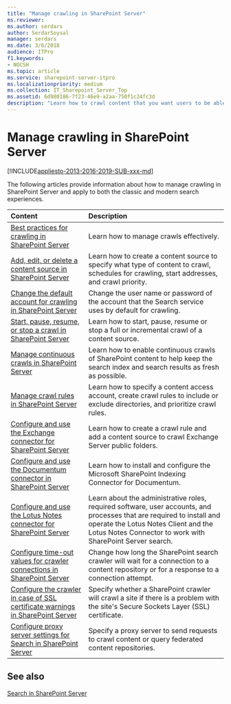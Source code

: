 ```yaml
---
title: "Manage crawling in SharePoint Server"
ms.reviewer: 
ms.author: serdars
author: SerdarSoysal
manager: serdars
ms.date: 3/6/2018
audience: ITPro
f1.keywords:
- NOCSH
ms.topic: article
ms.service: sharepoint-server-itpro
ms.localizationpriority: medium
ms.collection: IT_Sharepoint_Server_Top
ms.assetid: 6d980186-7f23-46e9-a2aa-750f1c24fc3d
description: "Learn how to crawl content that you want users to be able to search for in SharePoint Server."
---
```


# Manage crawling in SharePoint Server

[!INCLUDE[appliesto-2013-2016-2019-SUB-xxx-md](../includes/appliesto-2013-2016-2019-SUB-xxx-md.md)] 
  
The following articles provide information about how to manage crawling in SharePoint Server and apply to both the classic and modern search experiences.
  


|                                                                  **Content**                                                                   |                                                                                                      **Description**                                                                                                       |
| :--------------------------------------------------------------------------------------------------------------------------------------------- | :------------------------------------------------------------------------------------------------------------------------------------------------------------------------------------------------------------------------- |
| [Best practices for crawling in SharePoint Server](best-practices-for-crawling.md)                                                             | Learn how to manage crawls effectively.                                                                                                                                                                                    |
| [Add, edit, or delete a content source in SharePoint Server](add-edit-or-delete-a-content-source.md)                                           | Learn how to create a content source to specify what type of content to crawl, schedules for crawling, start addresses, and crawl priority.                                                                                |
| [Change the default account for crawling in SharePoint Server](change-the-default-account-for-crawling.md)                                     | Change the user name or password of the account that the Search service uses by default for crawling.                                                                                                                      |
| [Start, pause, resume, or stop a crawl in SharePoint Server](start-pause-resume-or-stop-a-crawl.md)                                            | Learn how to start, pause, resume or stop a full or incremental crawl of a content source.                                                                                                                                 |
| [Manage continuous crawls in SharePoint Server](manage-continuous-crawls.md)                                                                   | Learn how to enable continuous crawls of SharePoint content to help keep the search index and search results as fresh as possible.                                                                                         |
| [Manage crawl rules in SharePoint Server](manage-crawl-rules.md)                                                                               | Learn how to specify a content access account, create crawl rules to include or exclude directories, and prioritize crawl rules.                                                                                           |
| [Configure and use the Exchange connector for SharePoint Server](configure-and-use-the-exchange-connector.md)                                  | Learn how to create a crawl rule and add a content source to crawl Exchange Server public folders.                                                                                                                         |
| [Configure and use the Documentum connector in SharePoint Server](configure-and-use-the-documentum-connector.md)                               | Learn how to install and configure the Microsoft SharePoint Indexing Connector for Documentum.                                                                                                                             |
| [Configure and use the Lotus Notes connector for SharePoint Server](configure-and-use-the-lotus-notes-connector.md)                            | Learn about the administrative roles, required software, user accounts, and processes that are required to install and operate the Lotus Notes Client and the Lotus Notes Connector to work with SharePoint Server search. |
| [Configure time-out values for crawler connections in SharePoint Server](configure-time-out-values-for-crawler-connections.md)                 | Change how long the SharePoint search crawler will wait for a connection to a content repository or for a response to a connection attempt.                                                                                |
| [Configure the crawler in case of SSL certificate warnings in SharePoint Server](configure-the-crawler-in-case-of-ssl-certificate-warnings.md) | Specify whether a SharePoint crawler will crawl a site if there is a problem with the site's Secure Sockets Layer (SSL) certificate.                                                                                       |
| [Configure proxy server settings for Search in SharePoint Server](configure-proxy-server-settings-for-search.md)                               | Specify a proxy server to send requests to crawl content or query federated content repositories.                                                                                                                          |
   
## See also

[Search in SharePoint Server](../what-s-new/new-and-improved-features-in-sharepoint-server-2016.md)